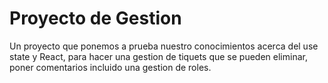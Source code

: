 # Proyecto de Gestion 

Un proyecto que ponemos a prueba nuestro conocimientos acerca del use state y React, para hacer una gestion de tiquets que se pueden eliminar, poner comentarios incluido una gestion de roles. 

